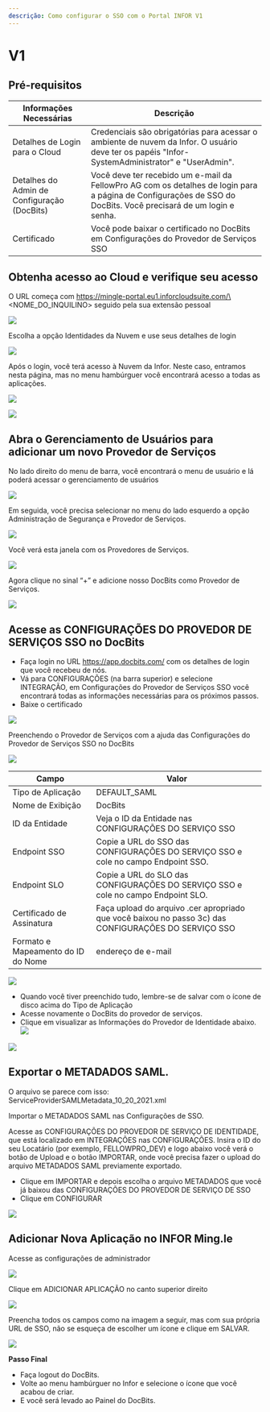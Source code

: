 ```yaml
---
descrição: Como configurar o SSO com o Portal INFOR V1
---
```


# V1

## Pré-requisitos

| Informações Necessárias        | Descrição                                                                                                                                       |
| ------------------------------ | ------------------------------------------------------------------------------------------------------------------------------------------------- |
| Detalhes de Login para o Cloud | Credenciais são obrigatórias para acessar o ambiente de nuvem da Infor. O usuário deve ter os papéis "Infor-SystemAdministrator" e "UserAdmin".  |
| Detalhes do Admin de Configuração (DocBits) | Você deve ter recebido um e-mail da FellowPro AG com os detalhes de login para a página de Configurações de SSO do DocBits. Você precisará de um login e senha. |
| Certificado                    | Você pode baixar o certificado no DocBits em Configurações do Provedor de Serviços SSO                                                                   |

## Obtenha acesso ao Cloud e verifique seu acesso

O URL começa com https://mingle-portal.eu1.inforcloudsuite.com/\<NOME\_DO\_INQUILINO> seguido pela sua extensão pessoal

![](https://lh7-us.googleusercontent.com/bLBEM2KCtSiztzy3htdtA8hpnR9J616ecGXPVYZIn-r\_m1tHkLeC8SJZJobl8Hu-Xju4WR7BanVq6NClf9hvbp5qXpjLVHaO9thfmE6-2ITJrlIZzv6OyG93KVhmOsdt6xiEoNrfJO8PwUFRDBblMT4)

Escolha a opção Identidades da Nuvem e use seus detalhes de login

![](https://lh7-us.googleusercontent.com/aF9VyjY-cuTx5NZ9GdnyOQjZmegW9Hp5r7-8AY8SJb1Lj-\_saFTwju49KKqltxXt3ZevQ1Yr47MRQA0UdXkXeb2TnactKpxC5YV3eqkyZiYJVx-cVkolYfwuJElPEgiYMrRQSeSb5fALoUQehxQUh\_0)

Após o login, você terá acesso à Nuvem da Infor. Neste caso, entramos nesta página, mas no menu hambúrguer você encontrará acesso a todas as aplicações.

![](https://lh7-us.googleusercontent.com/rUfjNI7DIYDw\_sm-KWcGaU\_xGWRZesRkyoYB\_00gOe6OUVAeFXL4UvlKWdtuz771fElXi4fC9NWahRQVLGAxAL6alR5K8edHcOdpdxu-PPfGO7O9exx61NyL4KTqNrt2AofIcnkbWyjf2EGeytPKTdA)

![](https://lh7-us.googleusercontent.com/low1Mq1NxL-Fzo72m-Wy8RPaooMuuQHBdA7rMFVcl7Ps\_G284L2Ze-BjEGy2bM7gcbeWBNeMm6yU8taNCUXgSzb9OcRWRFhQACzsg90XxmxhIfXanKz\_y8tqB4qv8I3W6HIj7SB84NzqK0IJ6UAcYbs)

## Abra o Gerenciamento de Usuários para adicionar um novo Provedor de Serviços

No lado direito do menu de barra, você encontrará o menu de usuário e lá poderá acessar o gerenciamento de usuários

![](https://lh7-us.googleusercontent.com/4SvG9pBCyZxBc-kUzwGarIdJkL4S-3bbFnxdfEQoAczOY7abTN72-MYDZ7TtIMqpvAkgsrpM\_Fz2sud5M84r8PrAXkEZHJuhIAAHCCpxqKwkmmfFVnCxiU-iLLBeAlEANp05j\_3kznyOGYqOgs1e1fo)

Em seguida, você precisa selecionar no menu do lado esquerdo a opção Administração de Segurança e Provedor de Serviços.

![](https://lh7-us.googleusercontent.com/F2dwiMbEqSF8XkZz5JvuOOOjs6MoxIqUAyj3gU6QasaGEUPuPiR\_ANQuJ6wrZjnl1LWNRh2aBBvLvXNp85yfpTjnJP6cLbNoEfcjTbbDyrGfEciYu39jXwcBral6Q70IKkIvzANbJN1WjIonpDzPZQ0)

Você verá esta janela com os Provedores de Serviços.

![](https://lh7-us.googleusercontent.com/BBANp\_qDLF8qBKXErAc65893Ya954hqNzg2U8xK-oZCXiSqr\_pboGzuLLW7cCeDjjpCzJn1Zkzc5B4IAI-NOCA\_E5EVW47AWixVGRDUkJ4NGuqAAXYM2UDmIWgi2DggfPkE2CaX0Da7CPGBNrDbe9Yo)

Agora clique no sinal “+” e adicione nosso DocBits como Provedor de Serviços.&#x20;

![](https://lh7-us.googleusercontent.com/Ksq7zDLEy0AZ3CfobBG8ua2QXsec10nJ3UAed-LXsziZs4VVzxdydmWzP4lBgIOkfQmiCSQo4Q-773wRbsGLyvk2UG4Mj34HeyiSyRAAET7Ojr8mJFZENfAszSViM-QPpcC3AIEFOQuKWYfN0-jOsHY)

## Acesse as CONFIGURAÇÕES DO PROVEDOR DE SERVIÇOS SSO no DocBits

* Faça login no URL https://app.docbits.com/ com os detalhes de login que você recebeu de nós.
* Vá para CONFIGURAÇÕES (na barra superior) e selecione INTEGRAÇÃO, em Configurações do Provedor de Serviços SSO você encontrará todas as informações necessárias para os próximos passos.
* Baixe o certificado

![](https://lh7-us.googleusercontent.com/R9VSArrCuGWySeSTYBCLHXybVdvbx37TiviLKFvgNZVfaGXITpxoNkIY4JUMuaROZ1f9BYmqfhhq5YYdRbIz5aJaLGAt7oOxZ5m47MAzgUacP-STjdEHzcy1zjgq22YUh4UrqiTrzC969upxt1qDFxs)

Preenchendo o Provedor de Serviços com a ajuda das Configurações do Provedor de Serviços SSO no DocBits&#x20;

![](https://lh7-us.googleusercontent.com/ATCza1efYWKWr7MfDZfa3WbK1r88L9U91fKs319lTh\_QZxyJEp5WLjjCuOqwqnA6Li-h3\_KmRzaxVujbhqTn4Xq6eHAaeAt3K5Whg4KuLPlgTHAuCU02YXaOqhPNBAWSERRwCCmuXQDknoTPosNlDgA)

| Campo                      | Valor                                                                                      |
| -------------------------- | ------------------------------------------------------------------------------------------ |
| Tipo de Aplicação           | DEFAULT\_SAML                                                                              |
| Nome de Exibição               | DocBits                                                                                    |
| ID da Entidade                  | Veja o ID da Entidade nas CONFIGURAÇÕES DO SERVIÇO SSO                                                   |
| Endpoint SSO               | Copie a URL do SSO das CONFIGURAÇÕES DO SERVIÇO SSO e cole no campo Endpoint SSO.         |
| Endpoint SLO               | Copie a URL do SLO das CONFIGURAÇÕES DO SERVIÇO SSO e cole no campo Endpoint SLO.         |
| Certificado de Assinatura        | Faça upload do arquivo .cer apropriado que você baixou no passo 3c) das CONFIGURAÇÕES DO SERVIÇO SSO |
| Formato e Mapeamento do ID do Nome | endereço de e-mail                                                                              |

![](https://lh7-us.googleusercontent.com/YfEUu3X34cjKrPKTLybMvRn-6rKS5aSWGoJLria08yYFZYyidnnVQKRJgzVgudPVPk8k9xWwUpzQyGi2peHFxY8UsQvXV-2twH9G-8IiFSRfoCk5eQUnoplNrttNYNYKUDjs7ckFw0BVYpzGz26Htxs)

* Quando você tiver preenchido tudo, lembre-se de salvar com o ícone de disco acima do Tipo de Aplicação
* Acesse novamente o DocBits do provedor de serviços.
* Clique em visualizar as Informações do Provedor de Identidade abaixo.
![](https://lh7-us.googleusercontent.com/ajA6zmOcJCNOHJM_2fUMaObnOGzTLmjUHhOm5QfR7inIfhavc0YywcyUHalVY22ay5rG_JtcTbUVUX7ZIn7GOPecylljFLdhrQg-JzOZ3Vcav8FM0ZdjT82otfdNYMFyPT3W3ZZuXpKJ1gUcvyx70jU)

![](https://lh7-us.googleusercontent.com/7VPP4izI8E5idcQOA3zRhCOCB5L9uZuylVcMhToiHUI3qk_fCE4n30D-ccYO3OAvAjIrrhJ-AApNMJ7tQO3DmtP3TS5n5r15YUgf_FzBCdL77a_wcAIE0zS2VjKLPB2iPaxOokPHk9G5NW86MV6sZUI)

## Exportar o METADADOS SAML.

O arquivo se parece com isso: ServiceProviderSAMLMetadata_10_20_2021.xml

Importar o METADADOS SAML nas Configurações de SSO.

Acesse as CONFIGURAÇÕES DO PROVEDOR DE SERVIÇO DE IDENTIDADE, que está localizado em INTEGRAÇÕES nas CONFIGURAÇÕES. Insira o ID do seu Locatário (por exemplo, FELLOWPRO_DEV) e logo abaixo você verá o botão de Upload e o botão IMPORTAR, onde você precisa fazer o upload do arquivo METADADOS SAML previamente exportado.

* Clique em IMPORTAR e depois escolha o arquivo METADADOS que você já baixou das CONFIGURAÇÕES DO PROVEDOR DE SERVIÇO DE SSO
* Clique em CONFIGURAR

![](https://lh7-us.googleusercontent.com/7-v_YNgl_29WrK2lE62nEfIRQ3R5KVmOL_PeR8_ZxS8LNxHSVpHuKcNwDAmaSGTNepi0Izg64T3l3FY6XUSMZCVB-kyV3cbf0DtI-9GnspkrSibmRW3Dx2ESxZeyrkseRYRKdnmUn-GR4fmh8gUx_Rg)

## Adicionar Nova Aplicação no INFOR Ming.le

Acesse as configurações de administrador

![](https://lh7-us.googleusercontent.com/D5shQ6CN5YAbGM_0Gr6Hf7-nOlAkTXMyOSr1DntZv8NMSg-mxT5ckp2uIxpHkt4WRQGwCcpIBip9D4Q7_Z590oRQOlg36lu9Y_gq0VxHojNu8ma_3tvtYzrBlZVJJdrXPoib9cvizawCBxGaQlvZ4x8)

Clique em ADICIONAR APLICAÇÃO no canto superior direito

![](https://lh7-us.googleusercontent.com/l1JjP7c7Y9Echd_xx9gEoG7zD-U9wLv-0DNpHtdycXco--1urpcmObRhW4mYngaS8U0OcSv3vA_wSvg3diSMmsC50BcSTbcMD47hsS7q3QwssdS7cY8rpNQHF7v_20_tBpZRuUhTLZ5bY6QnD53T0Lw)

Preencha todos os campos como na imagem a seguir, mas com sua própria URL de SSO, não se esqueça de escolher um ícone e clique em SALVAR.

![](https://lh7-us.googleusercontent.com/_ToZv0_KzrnCJtTprJU7FJirxGC9Vn7c632BaLbIQH8aSJCAeOaw6XxpJ3nzUKs4yI4MtEX5QxuLwf_ywjiAP_cEdVEV8fIueOGh10A46pBIEnK5cDu4PS-q2La8tbqOWQb3nkKPyfgfEYxRDlWf7bI)

**Passo Final**

* Faça logout do DocBits.
* Volte ao menu hambúrguer no Infor e selecione o ícone que você acabou de criar.
* E você será levado ao Painel do DocBits.
